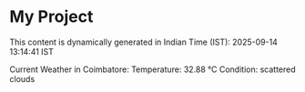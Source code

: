 # My Project

This content is dynamically generated in Indian Time (IST): 2025-09-14 13:14:41 IST


Current Weather in Coimbatore:
Temperature: 32.88 °C
Condition: scattered clouds
